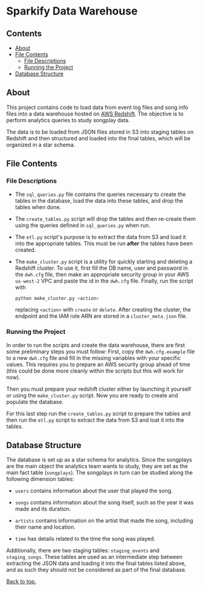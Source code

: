 # Sparkify Data Warehouse


## Contents
* [About](#about)
* [File Contents](#file-contents)
  * [File Descriptions](#file-descriptions)
  * [Running the Project](#running-the-project)
* [Database Structure](#database-structure)

## About
This project contains code to load data from event log files and song info files
into a data warehouse hosted on [AWS Redshift](https://aws.amazon.com/redshift/).
The objective is to perform analytics queries to study songplay data.

The data is to be loaded from JSON files stored in S3 into staging tables on Redshift
and then structured and loaded into the final tables, which will be organized in a star
schema.

## File Contents

### File Descriptions
- The `sql_queries.py` file contains the queries necessary to create the tables in the
  database, load the data into these tables, and drop the tables when done.
  
- The `create_tables.py` script will drop the tables and then re-create them using the 
  queries defined in `sql_queries.py` when run.
  
- The `etl.py` script's purpose is to extract the data from S3 and load it into the 
  appropriate tables. This must be run **after** the tables have been created.
  
- The `make_cluster.py` script is a utility for quickly starting and deleting a Redshift
  cluster. To use it, first fill the DB name, user and password in the `dwh.cfg` file, then
  make an appropriate security group in your AWS `us-west-2` VPC and paste the id in the
  `dwh.cfg` file. Finally, run the script with
  ```bash
  python make_cluster.py <action>
  ```
  replacing `<action>` with `create` or `delete`. After creating the cluster, the 
  endpoint and the IAM role ARN are stored in a `cluster_meta.json` file.
  
### Running the Project
In order to run the scripts and create the data warehouse, there are first some preliminary
steps you must follow: First, copy the `dwh.cfg.example` file to a new `dwh.cfg` file and
fill in the missing variables with your specific values. This requires you to prepare an
AWS security group ahead of time (this could be done more cleanly within the scripts but
this will work for now). 

Then you must prepare your redshift cluster either by launching it yourself or using the
`make_cluster.py` script. Now you are ready to create and populate the database.

For this last step run the `create_tables.py` script to prepare the tables and then run
the `etl.py` script to extract the data from S3 and loat it into the tables.

## Database Structure

The database is set up as a star schema for analytics. Since the songplays are the main
object the analytics team wants to study, they are set as the main fact table
(`songplays`). The songplays in turn can be studied along the following dimension tables:

- `users` contains information about the user that played the song.
  
- `songs` contains information about the song itself, such as the year it was made and 
  its duration.
  
- `artists` contains information on the artist that made the song, including their name
  and location.
  
- `time` has details related to the time the song was played.

Additionally, there are two staging tables: `staging_events` and `staging_songs`. These
tables are used as an intermediate step between extracting the JSON data and loading it
into the final tables listed above, and as such they should not be considered as part of
the final database.


[Back to top.](#sparkify-data-warehouse)